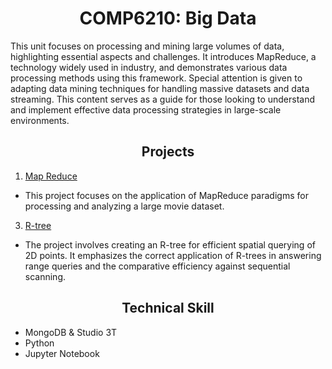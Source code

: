 # __<center>COMP6210: Big Data</center>__
This unit focuses on processing and mining large volumes of data, highlighting essential aspects and challenges. It introduces MapReduce, a technology widely used in industry, and demonstrates various data processing methods using this framework. Special attention is given to adapting data mining techniques for handling massive datasets and data streaming. This content serves as a guide for those looking to understand and implement effective data processing strategies in large-scale environments.

## __<center>Projects</center>__
1. [Map Reduce](https://github.com/audreyngnn/Master-of-Business-Analytics/tree/main/Technical%20Programming/COMP6210/Map_Reduce)
- This project focuses on the application of MapReduce paradigms for processing and analyzing a large movie dataset.
3. [R-tree](https://github.com/audreyngnn/Master-of-Business-Analytics/tree/main/Technical%20Programming/COMP6210/R_Tree)
- The project involves creating an R-tree for efficient spatial querying of 2D points. It emphasizes the correct application of R-trees in answering range queries and the comparative efficiency against sequential scanning.

## __<center>Technical Skill</center>__
- MongoDB & Studio 3T
- Python
- Jupyter Notebook 
